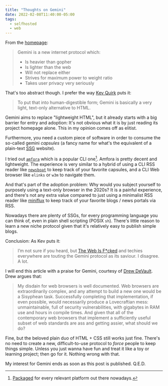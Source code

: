 ```yaml
---
title: "Thoughts on Gemini"
date: 2022-02-08T11:40:00-05:00
tags:
  - selfhosted
  - web
---
```


From the [homepage](https://gemini.circumlunar.space):

> Gemini is a new internet protocol which:
>
> - Is heavier than gopher
> - Is lighter than the web
> - Will not replace either
> - Strives for maximum power to weight ratio
> - Takes user privacy very seriously

That's too abstract though. I prefer the way [Kev Quirk](https://kevq.uk/gemini-isnt-the-solution-to-the-broken-web/) puts it:

> To put that into human-digestible form; Gemini is basically a very light, text-only alternative to HTML.

<!--more-->

Gemini aims to replace "lightweight HTML", but it already starts with a big barrier for entry and adoption: It's not obvious what it is by just reading its project homepage alone. This in my opinion comes off as elitist.

Furthermore, you need a custom piece of software in order to consume the so-called gemini _capsules_ (a fancy name for what's the equivalent of a plain-text [SSG](https://jamstack.org/generators/) website).

I tried out [`amfora`](https://github.com/makeworld-the-better-one/amfora) which is a popular CLI one[^1]. Amfora is pretty decent and lightweight. The experience is very similar to a hybrid of using a CLI RSS reader like [`newsboat`](https://newsboat.org) to keep track of your favorite capsules, and a CLI Web browser like `elinks` or `w3m` to navigate them.

And that's part of the adoption problem: Why would you subject yourself to purposely using a text-only browser in the 2020s? It is a painful experience, and there's not any extra value compared to just using a minimalist RSS reader like [miniflux](https://miniflux.app) to keep track of your favorite blogs / news portals via RSS.

Nowadays there are plenty of SSGs, for every programming language you can think of, even in plain shell scripting (POSIX `sh`). There's little reason to learn a new niche protocol given that it's relatively easy to publish simple blogs.

Conclusion: As Kev puts it:

> I’m not sure if you heard, but [The Web Is F*cked](https://thewebisfucked.com) and techies everywhere are touting the Gemini protocol as its saviour. I disagree. A lot.

I will end this article with a praise for Gemini, courtesy of [Drew DeVault](https://drewdevault.com/2020/11/01/What-is-Gemini-anyway.html). Drew argues that:

> My disdain for web browsers is well documented. Web browsers are extraordinarily complex, and any attempt to build a new one would be a Sisyphean task. Successfully completing that implementation, if even possible, would necessarily produce a Lovecraftian mess: unmaintainable, full of security vulnerabilities, with gigabytes in RAM use and hours in compile times. And given that all of the contemporary web browsers that implement a sufficiently useful subset of web standards are ass and getting assier, what should we do?

Fine, but the beloved plain duo of HTML + CSS still works just fine. There's no need to create a new, difficult-to-use protocol to _force_ people to keep things simple. Unless you just wanna have fun and treat it like a toy or learning project; then go for it. Nothing wrong with that.

My interest for Gemini ends as soon as this post is published. Q.E.D.


[^1]: [Packaged](https://repology.org/project/amfora/versions) for every relevant platform out there nowadays.
